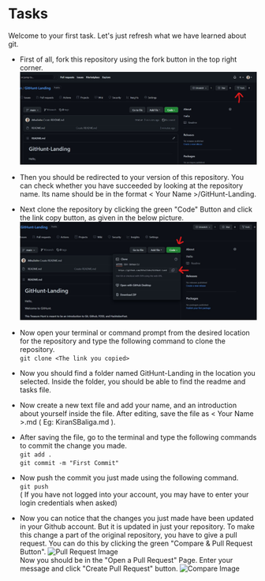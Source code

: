 # Tasks

Welcome to your first task. Let's just refresh what we have learned about git.

* First of all, fork this repository using the fork button in the top right corner.
![Fork Screenshot](./img1.jpg)

* Then you should be redirected to your version of this repository. You can check whether you have succeeded by looking at the repository name. Its name should be in the format < Your Name >/GitHunt-Landing.

* Next clone the repository by clicking the green "Code" Button and click the link copy button, as given in the below picture.
![Clone Screenshot](./img2.jpg)

* Now open your terminal or command prompt from the desired location for the repository and type the following command to clone the repository.<br>
``` git clone <The link you copied> ```

* Now you should find a folder named GitHunt-Landing in the location you selected. Inside the folder, you should be able to find the readme and tasks file.

* Now create a new text file and add your name, and an introduction about yourself inside the file. After editing, save the file as < Your Name >.md ( Eg: KiranSBaliga.md ).

* After saving the file, go to the terminal and type the following commands to commit the change you made.<br>
```git add .```<br>
```git commit -m "First Commit"```

* Now push the commit you just made using the following command.<br>
```git push```<br>
( If you have not logged into your account, you may have to enter your login credentials when asked)

* Now you can notice that the changes you just made have been updated in your Github account. But it is updated in just your repository. To make this change a part of the original repository, you have to give a pull request. You can do this by clicking the green "Compare & Pull Request Button". ![Pull Request Image](./img3.jpg) <br>
Now you should be in the "Open a Pull Request" Page. Enter your message and click "Create Pull Request" button. ![Compare Image](./img4.jpg)

